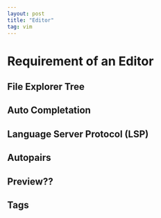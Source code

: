 ```yaml
---
layout: post
title: "Editor"
tag: vim
---
```



# Requirement of an Editor
## File Explorer Tree
## Auto Completation
## Language Server Protocol (LSP)
## Autopairs
## Preview??
## Tags
